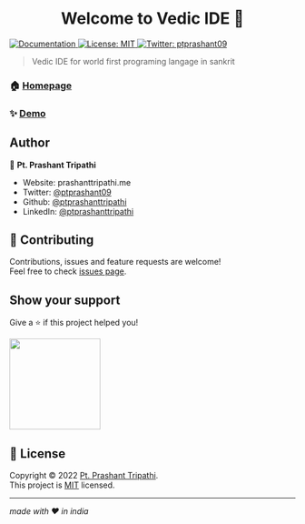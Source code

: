 <h1 align="center">Welcome to Vedic IDE 👋</h1>
<p>
  <a href="https://vedic-lang.github.io" target="_blank">
    <img alt="Documentation" src="https://img.shields.io/badge/documentation-yes-brightgreen.svg" />
  </a>
  <a href="https://github.com/vedic-lang/vedic-ide/blob/main/LICENSE" target="_blank">
    <img alt="License: MIT" src="https://img.shields.io/badge/License-MIT-yellow.svg" />
  </a>
  <a href="https://twitter.com/ptprashant09" target="_blank">
    <img alt="Twitter: ptprashant09" src="https://img.shields.io/twitter/follow/ptprashant09.svg?style=social" />
  </a>
</p>

> Vedic IDE for world first programing langage in sankrit

### 🏠 [Homepage](https://vedic-lang.github.io/vedic-ide)

### ✨ [Demo](https://vedic-lang.github.io/vedic-ide)

## Author

👤 **Pt. Prashant Tripathi**

* Website: prashanttripathi.me
* Twitter: [@ptprashant09](https://twitter.com/ptprashant09)
* Github: [@ptprashanttripathi](https://github.com/ptprashanttripathi)
* LinkedIn: [@ptprashanttripathi](https://linkedin.com/in/ptprashanttripathi)

## 🤝 Contributing

Contributions, issues and feature requests are welcome!<br />Feel free to check [issues page](https://github.com/vedic-lang/vedic-ide/issues). 

## Show your support

Give a ⭐️ if this project helped you!

<a href="https://www.patreon.com/ptprashanttripathi">
  <img src="https://c5.patreon.com/external/logo/become_a_patron_button@2x.png" width="160">
</a>

## 📝 License

Copyright © 2022 [Pt. Prashant Tripathi](https://github.com/ptprashanttripathi).<br />
This project is [MIT](https://github.com/vedic-lang/vedic-ide/blob/main/LICENSE) licensed.

***
_made with ❤️ in india_